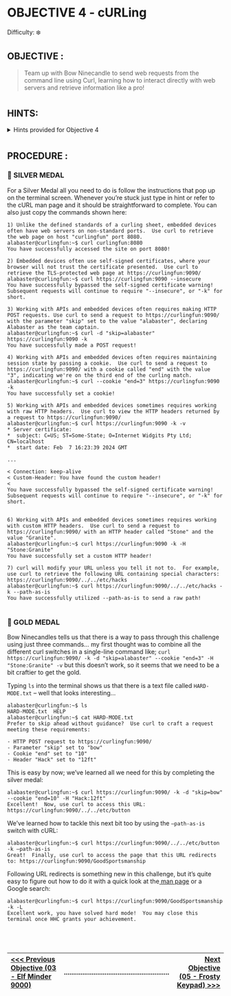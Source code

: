 # OBJECTIVE 4 - cURLing #
Difficulty: ❄️

## OBJECTIVE : ##
>Team up with Bow Ninecandle to send web requests from the command line using Curl, learning how to interact directly with web servers and retrieve information like a pro!
#  

## HINTS: ##
<details>
  <summary>Hints provided for Objective 4</summary>
  
>-	The official [cURL man page](https://curl.se/docs/manpage.html) has tons of useful information on how to use cURL.
>-	Take a look at cURL’s “—path-as-is” option; it controls a default behaviour that you may not expect!
</details>

#  

## PROCEDURE : ##
### 🥈 SILVER MEDAL ###

For a Silver Medal all you need to do is follow the instructions that pop up on the terminal screen.  Whenever you’re stuck just type in hint or refer to the cURL man page and it should be straightforward to complete.  You can also just copy the commands shown here:

```console
1) Unlike the defined standards of a curling sheet, embedded devices often have web servers on non-standard ports.  Use curl to retrieve the web page on host "curlingfun" port 8080.
alabaster@curlingfun:~$ curl curlingfun:8080
You have successfully accessed the site on port 8080!

2) Embedded devices often use self-signed certificates, where your browser will not trust the certificate presented.  Use curl to retrieve the TLS-protected web page at https://curlingfun:9090/
alabaster@curlingfun:~$ curl https://curlingfun:9090 --insecure
You have successfully bypassed the self-signed certificate warning!
Subsequent requests will continue to require "--insecure", or "-k" for short.

3) Working with APIs and embedded devices often requires making HTTP POST requests. Use curl to send a request to https://curlingfun:9090/ with the parameter "skip" set to the value "alabaster", declaring Alabaster as the team captain.
alabaster@curlingfun:~$ curl -d "skip=alabaster" https://curlingfun:9090 -k
You have successfully made a POST request!

4) Working with APIs and embedded devices often requires maintaining session state by passing a cookie.  Use curl to send a request to https://curlingfun:9090/ with a cookie called "end" with the value "3", indicating we're on the third end of the curling match.
alabaster@curlingfun:~$ curl --cookie "end=3" https://curlingfun:9090 -k
You have successfully set a cookie!

5) Working with APIs and embedded devices sometimes requires working with raw HTTP headers.  Use curl to view the HTTP headers returned by a request to https://curlingfun:9090/
alabaster@curlingfun:~$ curl https://curlingfun:9090 -k -v
* Server certificate:
*  subject: C=US; ST=Some-State; O=Internet Widgits Pty Ltd; CN=localhost
*  start date: Feb  7 16:23:39 2024 GMT

...

< Connection: keep-alive
< Custom-Header: You have found the custom header!
< 
You have successfully bypassed the self-signed certificate warning!
Subsequent requests will continue to require "--insecure", or "-k" for short.


6) Working with APIs and embedded devices sometimes requires working with custom HTTP headers.  Use curl to send a request to https://curlingfun:9090/ with an HTTP header called "Stone" and the value "Granite".
alabaster@curlingfun:~$ curl https://curlingfun:9090 -k -H "Stone:Granite"
You have successfully set a custom HTTP header!

7) curl will modify your URL unless you tell it not to.  For example, use curl to retrieve the following URL containing special characters: https://curlingfun:9090/../../etc/hacks
alabaster@curlingfun:~$ curl https://curlingfun:9090/../../etc/hacks -k --path-as-is
You have successfully utilized --path-as-is to send a raw path!
```

#

### 🥇 GOLD MEDAL ###
Bow Ninecandles tells us that there is a way to pass through this challenge using just three commands… my first thought was to combine all the different curl switches in a single-line command like; `curl https://curlingfun:9090/ -k -d "skip=alabaster" --cookie "end=3" -H "Stone:Granite" -v`  but this doesn’t work, so it seems that we need to be a bit craftier to get the gold.

Typing `ls` into the terminal shows us that there is a text file called `HARD-MODE.txt` – well that looks interesting…

```console
alabaster@curlingfun:~$ ls
HARD-MODE.txt  HELP
alabaster@curlingfun:~$ cat HARD-MODE.txt 
Prefer to skip ahead without guidance?  Use curl to craft a request meeting these requirements:

- HTTP POST request to https://curlingfun:9090/
- Parameter "skip" set to "bow"
- Cookie "end" set to "10"
- Header "Hack" set to "12ft"
```

This is easy by now; we’ve learned all we need for this by completing the silver medal:

```console
alabaster@curlingfun:~$ curl https://curlingfun:9090/ -k -d "skip=bow" --cookie "end=10" -H "Hack:12ft"
Excellent!  Now, use curl to access this URL: https://curlingfun:9090/../../etc/button
```

We’ve learned how to tackle this next bit too by using the `–path-as-is` switch with cURL:
```console
alabaster@curlingfun:~$ curl https://curlingfun:9090/../../etc/button -k –path-as-is
Great!  Finally, use curl to access the page that this URL redirects to: https://curlingfun:9090/GoodSportsmanship
```

Following URL redirects is something new in this challenge, but it’s quite easy to figure out how to do it with a quick look at the[ man page](https://curl.se/docs/manpage.html) or a Google search:

```console
alabaster@curlingfun:~$ curl https://curlingfun:9090/GoodSportsmanship -k -L
Excellent work, you have solved hard mode!  You may close this terminal once HHC grants your achievement.
```
 
#
[<<< Previous Objective (03 - Elf Minder 9000)](OBJECTIVE%2003%20-%20Elf%20Minder%209000.md)|.........................................................| [Next Objective (05 - Frosty Keypad) >>>](OBJECTIVE%2005%20-%20Frosty%20Keypad.md)|
:-|--|-:

